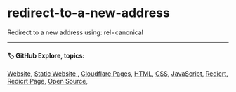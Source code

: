 # redirect-to-a-new-address

Redirect to a new address using: rel=canonical  

---
   
#### 🏷️ GitHub Explore, topics:  
[Website](https://github.com/topics/website?s=updated),
[Static Website ](https://github.com/topics/static-website?s=updated),
[Cloudflare Pages](https://github.com/topics/cloudflare-pages?s=updated),
[HTML](https://github.com/topics/HTML?s=updated),
[CSS](https://github.com/topics/CSS?s=updated),
[JavaScript](https://github.com/topics/javascript?s=updated),
[Redicrt](https://github.com/topics/redirect?s=updated),
[Redicrt Page](https://github.com/topics/redirect-page?s=updated),
[Open Source](https://github.com/topics/open-source?s=updated),
